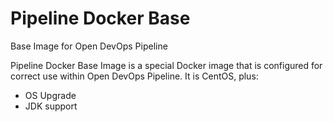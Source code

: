 # Pipeline Docker Base
Base Image for Open DevOps Pipeline

Pipeline Docker Base Image is a special Docker image that is configured for correct use within Open DevOps Pipeline. It is CentOS, plus:

- OS Upgrade
- JDK support
